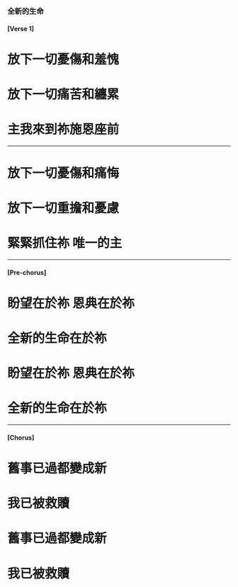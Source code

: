 ### 全新的生命
#### [Verse 1]
# 放下一切憂傷和羞愧
# 放下一切痛苦和纏累
# 主我來到祢施恩座前

---

# 放下一切憂傷和痛悔
# 放下一切重擔和憂慮
# 緊緊抓住祢 唯一的主
 
---

#### [Pre-chorus]
# 盼望在於祢 恩典在於祢
# 全新的生命在於祢
# 盼望在於祢 恩典在於祢
# 全新的生命在於祢

---

#### [Chorus]
# 舊事已過都變成新
# 我已被救贖
# 舊事已過都變成新
# 我已被救贖